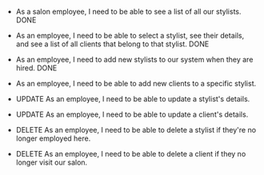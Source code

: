  * As a salon employee, I need to be able to see a list of all our stylists.  DONE
 * As an employee, I need to be able to select a stylist, see their details, and see a list of all clients that belong to that stylist. DONE
 * As an employee, I need to add new stylists to our system when they are hired. DONE

 * As an employee, I need to be able to add new clients to a specific stylist.
 
 * UPDATE As an employee, I need to be able to update a stylist's details.
 * UPDATE As an employee, I need to be able to update a client's details.

 * DELETE As an employee, I need to be able to delete a stylist if they're no longer employed here.
 * DELETE As an employee, I need to be able to delete a client if they no longer visit our salon.
